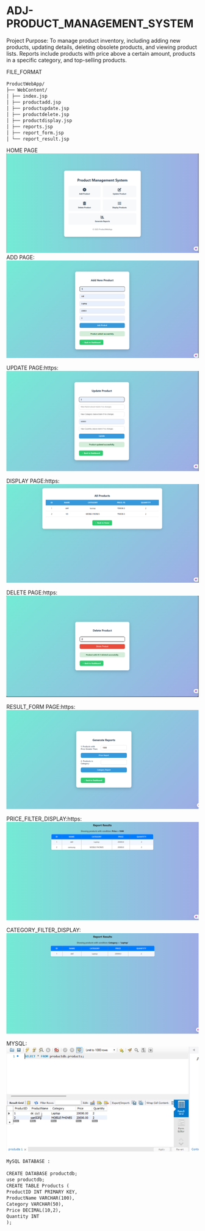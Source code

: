 # ADJ-PRODUCT_MANAGEMENT_SYSTEM
Project Purpose:
To manage product inventory, including adding new products, updating details, deleting obsolete
products, and viewing product lists. Reports include products with price above a certain amount,
products in a specific category, and top-selling products.

FILE_FORMAT

```
ProductWebApp/
├── WebContent/
│ ├── index.jsp
│ ├── productadd.jsp
│ ├── productupdate.jsp
│ ├── productdelete.jsp
│ ├── productdisplay.jsp
│ ├── reports.jsp
│ ├── report_form.jsp
│ └── report_result.jsp
```


HOME PAGE
![image alt](https://github.com/abhishekallapur/ADJ-PRODUCT_MANAGEMENT_SYSTEM/blob/main/OUTPUT/homepage.png)
ADD PAGE:
![image alt](https://github.com/abhishekallapur/ADJ-PRODUCT_MANAGEMENT_SYSTEM/blob/main/OUTPUT/add.png)

UPDATE PAGE:https:
![image alt](https://github.com/abhishekallapur/ADJ-PRODUCT_MANAGEMENT_SYSTEM/blob/main/OUTPUT/update.png)

DISPLAY PAGE:https:
![image alt](https://github.com/abhishekallapur/ADJ-PRODUCT_MANAGEMENT_SYSTEM/blob/main/OUTPUT/Allproduct.png)

DELETE PAGE:https:
![image alt](https://github.com/abhishekallapur/ADJ-PRODUCT_MANAGEMENT_SYSTEM/blob/main/OUTPUT/delete.png)

RESULT_FORM PAGE:https:
![image alt](https://github.com/abhishekallapur/ADJ-PRODUCT_MANAGEMENT_SYSTEM/blob/main/OUTPUT/generatereport.png)

PRICE_FILTER_DISPLAY:https:
![image alt](https://github.com/abhishekallapur/ADJ-PRODUCT_MANAGEMENT_SYSTEM/blob/main/OUTPUT/pricefilter.png)

CATEGORY_FILTER_DISPLAY:
![image alt](https://github.com/abhishekallapur/ADJ-PRODUCT_MANAGEMENT_SYSTEM/blob/main/OUTPUT/category.png)

MYSQL:
![image alt](https://github.com/abhishekallapur/ADJ-PRODUCT_MANAGEMENT_SYSTEM/blob/main/OUTPUT/mysql.jpg)




```
MySQL DATABASE :

CREATE DATABASE productdb;
use productdb;
CREATE TABLE Products (
ProductID INT PRIMARY KEY,
ProductName VARCHAR(100),
Category VARCHAR(50),
Price DECIMAL(10,2),
Quantity INT
);
```

```




